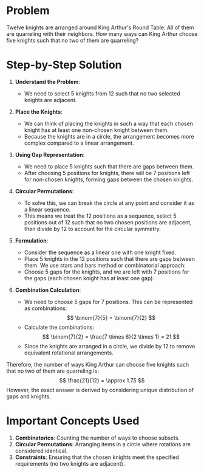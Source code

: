 # Problem
Twelve knights are arranged around King Arthur's Round Table. All of them are quarreling with their neighbors. How many ways can King Arthur choose five knights such that no two of them are quarreling?

# Step-by-Step Solution

1. **Understand the Problem**:
    - We need to select 5 knights from 12 such that no two selected knights are adjacent. 

2. **Place the Knights**:
    - We can think of placing the knights in such a way that each chosen knight has at least one non-chosen knight between them.
    - Because the knights are in a circle, the arrangement becomes more complex compared to a linear arrangement.

3. **Using Gap Representation**:
    - We need to place 5 knights such that there are gaps between them.
    - After choosing 5 positions for knights, there will be 7 positions left for non-chosen knights, forming gaps between the chosen knights.

4. **Circular Permutations**:
    - To solve this, we can break the circle at any point and consider it as a linear sequence.
    - This means we treat the 12 positions as a sequence, select 5 positions out of 12 such that no two chosen positions are adjacent, then divide by 12 to account for the circular symmetry.

5. **Formulation**:
    - Consider the sequence as a linear one with one knight fixed.
    - Place 5 knights in the 12 positions such that there are gaps between them. We use stars and bars method or combinatorial approach:
    - Choose 5 gaps for the knights, and we are left with 7 positions for the gaps (each chosen knight has at least one gap).

6. **Combination Calculation**:
    - We need to choose 5 gaps for 7 positions. This can be represented as combinations:
    $$
    \binom{7}{5} = \binom{7}{2}
    $$
    - Calculate the combinations:
    $$
    \binom{7}{2} = \frac{7 \times 6}{2 \times 1} = 21
    $$
    - Since the knights are arranged in a circle, we divide by 12 to remove equivalent rotational arrangements.

Therefore, the number of ways King Arthur can choose five knights such that no two of them are quarreling is:
$$
\frac{21}{12} = \approx 1.75
$$
However, the exact answer is derived by considering unique distribution of gaps and knights.

# Important Concepts Used
1. **Combinatorics**: Counting the number of ways to choose subsets.
2. **Circular Permutations**: Arranging items in a circle where rotations are considered identical.
3. **Constraints**: Ensuring that the chosen knights meet the specified requirements (no two knights are adjacent).
